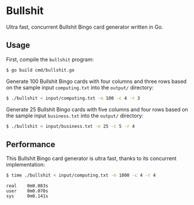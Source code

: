 # Bullshit

Ultra fast, concurrent Bullshit Bingo card generator written in Go.

## Usage

First, compile the `bullshit` program:

```bash
$ go build cmd/bullshit.go
```

Generate 100 Bullshit Bingo cards with four columns and three rows based on the
sample input `computing.txt` into the `output/` directory:

```bash
$ ./bullshit < input/computing.txt -n 100 -c 4 -r 3
```

Generate 25 Bullshit Bingo cards with five columns and four rows based on the
sample input `business.txt` into the `output/` directory:

```bash
$ ./bullshit < input/business.txt -n 25 -c 5 -r 4
```

## Performance

This Bullshit Bingo card generator is ultra fast, thanks to its concurrent
implementation:

```bash
$ time ./bullshit < input/computing.txt -n 1000 -c 4 -r 4
```

    real    0m0.083s
    user    0m0.070s
    sys     0m0.141s
